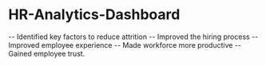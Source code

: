 # HR-Analytics-Dashboard

-- Identified key factors to reduce attrition
-- Improved the hiring process
-- Improved employee experience
-- Made workforce more productive
-- Gained employee trust.
